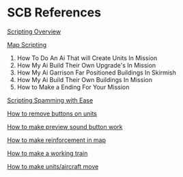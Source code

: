 # SCB References

[Scripting Overview](https://opensage.readthedocs.io/systems/scripting/index.html)

[Map Scripting](http://www.cnclabs.com/forums/cnc_postst16829_Tutorials-By-AdrianeMapMaker.aspx)

1. How To Do An Ai That will Create Units In Mission
2. How My Ai Build Their Own Upgrade's In Mission
3. How My Ai Garrison Far Positioned Buildings In Skirmish
4. How My Ai Build Their Own Buildings In Mission
5. How to Make a Ending For Your Mission

[Scripting Spamming with Ease](https://youtu.be/UcBUGb81vKM)

[How to remove buttons on units](https://youtu.be/tH5koYtbxZo)

[How to make preview sound button work](https://www.cnclabs.com/forums/cnc_postst7211_Want-To-Get-The--Preview-Sound--Button-Working.aspx)

[How to make reinforcement in map](https://youtu.be/HXNW5_8k2oc)

[How to make a working train](https://youtu.be/92P_h62Vlhs)

[How to make units/aircraft move](https://youtu.be/gG_26BDQiaw)
